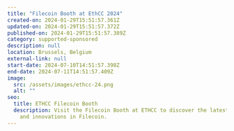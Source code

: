 ```yaml
---
title: "Filecoin Booth at EthCC 2024"
created-on: 2024-01-29T15:51:57.361Z
updated-on: 2024-01-29T15:51:57.372Z
published-on: 2024-01-29T15:51:57.389Z
category: supported-sponsored
description: null
location: Brussels, Belgium
external-link: null
start-date: 2024-07-10T14:51:57.398Z
end-date: 2024-07-11T14:51:57.409Z
image:
  src: /assets/images/ethcc-24.png
  alt: ""
seo:
  title: ETHCC Filecoin Booth
  description: Visit the Filecoin Booth at ETHCC to discover the latest updates
    and innovations in Filecoin.
---
```

